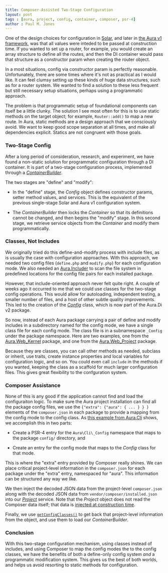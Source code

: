 ```yaml
---
title: Composer-Assisted Two-Stage Configuration
layout: post
tags : [aura, project, config, container, composer, psr-4]
author : Paul M. Jones
---
```


One of the design choices for configuration in [Solar](http://solarphp.com), and later in [the Aura v1 framework](http://auraphp.com/framework), was that all values were inteded to be passed at construction time. If you wanted to set up a router, for example, you would create an array structure to define all the routes, and then the DI container would pass that structure as a constructor param when creating the router object.

In a most situations, config via constructor param is perfectly reasonable.  Unfortunately, there are some times where it's not as practical as I would like. It can feel clumsy setting up these kinds of huge data structures, such as for a router system. We wanted to find a solution to these less frequent but still necessary setup situations, perhaps using a programmatic approach.

The problem is that programmatic setup of foundational components can itself be a little clunky. The solution I see most often for this is to use static methods on the target object; for example, `Router::add()` to map a new route. In Aura, static methods are a design approach that we consciously avoid. We want to keep good scope separation at all times, and make all dependencies explicit. Statics are not congruent with those goals.

### Two-Stage Config

After a long period of consideration, research, and experiment, we have found a non-static solution for programmatic configuration through a DI container. It is part of a two-stage configuration process, implemented through a [_ContainerBuilder_](https://github.com/auraphp/Aura.Di/blob/bb309817b23fce9c119f850c0e943426cbff8c9e/src/ContainerBuilder.php).

The two stages are "define" and "modify":

- In the "define" stage, the _Config_ object defines constructor params, setter method values, and services. This is the equivalent of the previous single-stage Solar and Aura v1 configuration system.

- The _ContainerBuilder_ then locks the _Container_ so that its definitions cannot be changed, and then begins the "modify" stage. In this second stage, we retrieve service objects from the _Container_ and modify them programmatically.

### Classes, Not Includes

We originally tried do this define-and-modify process with include files, as is usually the case with configuration approaches. With this approach, we needed two config files (`define.php` and `modify.php`) for each configuration mode. We also needed an [Aura.Includer](https://github.com/auraphp/Aura.Includer) to scan the file system in predefined locations for the config file pairs for each installed package.

However, that include-oriented approach never felt quite right. A couple of weeks ago it occurred to me that we could use classes for the two-stage config operations. This would allow for autoloading, independent testing, a smaller number of files, and a host of other subtle quality improvements. This led to the creation of the [_Config_](https://github.com/auraphp/Aura.Di/blob/bb309817b23fce9c119f850c0e943426cbff8c9e/src/Config.php) class, which is now part of the Aura.Di v2 package.

So now, instead of each Aura package carrying a pair of define and modify includes in a subdirectory named for the config mode, we have a single class file for each config mode. The class file is in a subnamespace `_Config` under the package namespace. Here are two examples, one from the [Aura.Web_Kernel](https://github.com/auraphp/Aura.Web_Kernel/blob/1cf523ce1e90d111aa691b3cd29b150aa8e057e6/config/Common.php) package, and one from the [Aura.Web_Project](https://github.com/auraphp/Aura.Web_Project/blob/34755dd5f1e67ade59edf49e69f715ad41cdceff/config/Common.php) package.

Because they are classes, you can call other methods as needed, subclass or inherit, use traits, create instance properties and local variables for configuration logic, and so on. You could even call `include` in the methods if you wanted, keeping the class as a scaffold for much larger configuration files. This gives great flexibility to the confguration system.

### Composer Assistance

None of this is any good if the application cannot find and load the configuraiton logic.  To make sure the Aura project installation can find all the package config files, we use the `{"extra": {"aura": { ... } } }` elements of the `composer.json` in each package to provide a mapping from the config mode to the config class. As [this example from Aura.Cli](https://github.com/auraphp/Aura.Cli/blob/7c15b148248ee8370f07374b493d128a84afc9e0/composer.json#L24-L40) shows, we accomplish this in two parts:

- Create a PSR-4 entry for the `Aura\Cli\_Config` namespace that maps to the package `config/` directory, and

- Create an entry for the config mode that maps to the _Config_ class for that mode.

This is where the "extra" entry provided by Composer really shines. We can place critical project-level information in the `composer.json` for each package under the "extra" entry, namespaced for "aura". This information can be structured any way we like.

We then inject the decoded JSON data from the project-level `composer.json` along with the decoded JSON data from `vendor/composer/installed.json` into our [_Project_](https://github.com/auraphp/Aura.Project_Kernel/blob/1e938da37ba0378a2e6549d6f11570dffaa825f2/src/Project.php) service. Note that the _Project_ object does not read the Composer data itself; that data is [injected at construction time](https://github.com/auraphp/Aura.Project_Kernel/blob/a95f4302772e69be85c578e3b59b0ed7ce49fb23/src/Factory.php).

Finally, we use [`getConfigClasses()`](https://github.com/auraphp/Aura.Project_Kernel/blob/1e938da37ba0378a2e6549d6f11570dffaa825f2/src/Project.php#L155-L162) to get back that project-level information from the object, and use them to load our _ContainerBuilder_.

### Conclusion

With this two-stage configuration mechanism, using classes instead of includes, and using Composer to map the config modes the to the config classes, we have the benefits of both a define-only config system *and* a programmatic modification system. This gives us the best of both worlds, and helps us avoid resorting to static methods for configuration.

